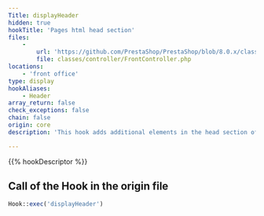 ```yaml
---
Title: displayHeader
hidden: true
hookTitle: 'Pages html head section'
files:
    -
        url: 'https://github.com/PrestaShop/PrestaShop/blob/8.0.x/classes/controller/FrontController.php'
        file: classes/controller/FrontController.php
locations:
    - 'front office'
type: display
hookAliases:
    - Header
array_return: false
check_exceptions: false
chain: false
origin: core
description: 'This hook adds additional elements in the head section of your pages (head section of html)'

---
```


{{% hookDescriptor %}}

## Call of the Hook in the origin file

```php
Hook::exec('displayHeader')
```
